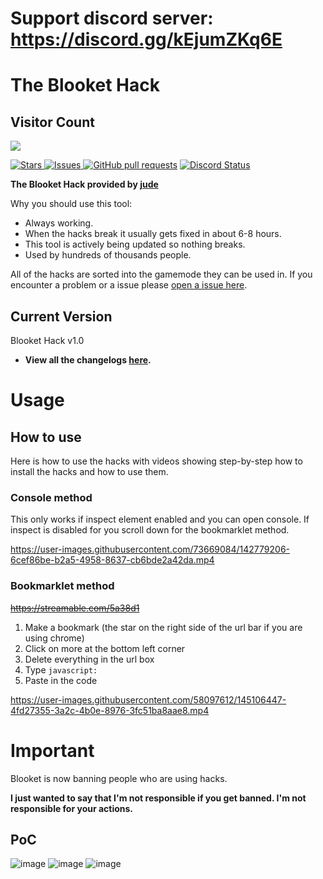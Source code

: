 # Support discord server: https://discord.gg/kEjumZKq6E

# The Blooket Hack

## Visitor Count
  <img src="https://profile-counter.glitch.me/blooket-hack/count.svg" />
<p>	
    <a href="https://github.com/lmfao-jude/blooket-hack/stargazers">
    <img alt="Stars" src="https://img.shields.io/github/stars/lmfao-jude/blooket-hack.svg?color=#DFFF00"/>
    <a href="https://github.com/glixxzzy/blooket-hack/issues">
      <img alt="Issues" src="https://img.shields.io/github/issues/lmfao-jude/blooket-hack?color=FFA500"/>
    <a href="https://github.com/glixxzzy/blooket-hack/pulls">
      <img alt="GitHub pull requests" src="https://img.shields.io/github/issues-pr/lmfao-jude/blooket-hack?color=0088ff" /></a>
    <a href="https://discordapp.com/invite/kEjumZKq6E" title="Chat on Discord"><img alt="Discord Status" src="https://discordapp.com/api/guilds/991682940041965639/widget.png"></a>
  </p>

 
 **The Blooket Hack provided by [jude](https://discord.gg/kEjumZKq6E)**

Why you should use this tool:
- Always working.
- When the hacks break it usually gets fixed in about 6-8 hours.
- This tool is actively being updated so nothing breaks.
- Used by hundreds of thousands people.

All of the hacks are sorted into the gamemode they can be used in. If you encounter a problem or a issue please [open a issue here](https://github.com/lmfao-jude/blooket-hack/issues).

## Current Version

Blooket Hack v1.0

- **View all the changelogs [here](https://github.com/lmfao-jude/blooket-hack/blob/main/CHANGELOG.md).**

# Usage

## How to use

Here is how to use the hacks with videos showing step-by-step how to install the hacks and how to use them.

### Console method

This only works if inspect element enabled and you can open console. If inspect is disabled for you scroll down for the bookmarklet method.

https://user-images.githubusercontent.com/73669084/142779206-6cef86be-b2a5-4958-8637-cb6bde2a42da.mp4


### Bookmarklet method
~~https://streamable.com/5a38d1~~

1. Make a bookmark (the star on the right side of the url bar if you are using chrome)
2. Click on more at the bottom left corner
3. Delete everything in the url box
4. Type `javascript:`
5. Paste in the code

https://user-images.githubusercontent.com/58097612/145106447-4fd27355-3a2c-4b0e-8976-3fc51ba8aae8.mp4


# Important

Blooket is now banning people who are using hacks.

**I just wanted to say that I'm not responsible if you get banned. I'm not responsible for your actions.**

## PoC
![image](https://user-images.githubusercontent.com/73669084/148287287-44fd3b5f-43d9-49be-bf9f-7d445d366bfd.png)
![image](https://user-images.githubusercontent.com/73669084/148287302-8693c202-6968-4cf3-811f-05cbd0fd8b2f.png)
![image](https://user-images.githubusercontent.com/73669084/148287313-30793b91-b0d1-430b-879b-398a23b9b197.png)
